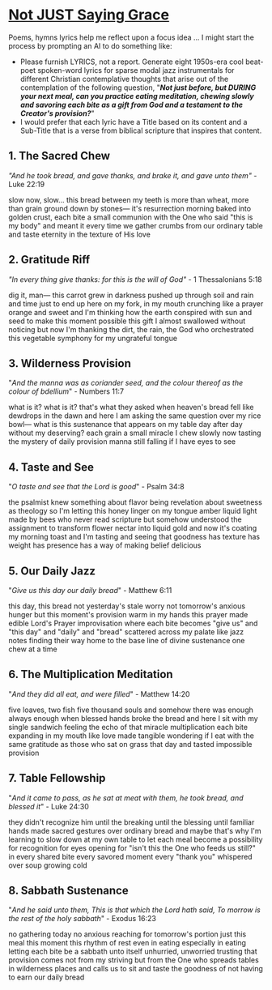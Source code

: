 # [Not JUST Saying Grace](https://suno.com/playlist/dfd46d31-6831-422c-8b92-5a9acd38c1a2)

Poems, hymns lyrics help me reflect upon a focus idea ... I might start the process by prompting an AI to do something like: 

- Please furnish LYRICS, not a report. Generate eight 1950s-era cool beat-poet spoken-word lyrics for sparse modal jazz instrumentals for different Christian contemplative thoughts that arise out of the contemplation of the following question, "***Not just before, but DURING your next meal, can you practice eating meditation, chewing slowly and savoring each bite as a gift from God and a testament to the Creator's provision?***" 
- I would prefer that each lyric have a Title based on its content and a Sub-Title that is a verse from biblical scripture that inspires that content.

## 1. The Sacred Chew
*"And he took bread, and gave thanks, and brake it, and gave unto them"* - Luke 22:19

slow now, slow...
this bread between my teeth
is more than wheat, more than
grain ground down by stones—
it's resurrection morning
baked into golden crust,
each bite a small communion
with the One who said
"this is my body"
and meant it
every time we gather crumbs
from our ordinary table
and taste eternity
in the texture of His love

## 2. Gratitude Riff
*"In every thing give thanks: for this is the will of God"* - 1 Thessalonians 5:18

dig it, man—
this carrot grew in darkness
pushed up through soil
and rain and time
just to end up here
on my fork, in my mouth
crunching like a prayer
orange and sweet
and I'm thinking
how the earth conspired
with sun and seed
to make this moment possible
this gift I almost
swallowed without noticing
but now I'm thanking
the dirt, the rain,
the God who orchestrated
this vegetable symphony
for my ungrateful tongue

## 3. Wilderness Provision
"*And the manna was as coriander seed, and the colour thereof as the colour of bdellium*" - Numbers 11:7

what is it? what is it?
that's what they asked
when heaven's bread fell
like dewdrops in the dawn
and here I am
asking the same question
over my rice bowl—
what is this sustenance
that appears on my table
day after day
without my deserving?
each grain a small miracle
I chew slowly now
tasting the mystery
of daily provision
manna still falling
if I have eyes to see

## 4. Taste and See
"*O taste and see that the Lord is good*" - Psalm 34:8

the psalmist knew something
about flavor being revelation
about sweetness as theology
so I'm letting this honey
linger on my tongue
amber liquid light
made by bees who never
read scripture but somehow
understood the assignment
to transform flower nectar
into liquid gold
and now it's coating
my morning toast
and I'm tasting
and seeing
that goodness has texture
has weight has presence
has a way of making
belief delicious

## 5. Our Daily Jazz
"*Give us this day our daily bread*" - Matthew 6:11

this day, this bread
not yesterday's stale worry
not tomorrow's anxious hunger
but this moment's provision
warm in my hands
this prayer made edible
Lord's Prayer improvisation
where each bite becomes
"give us" and "this day"
and "daily" and "bread"
scattered across my palate
like jazz notes finding
their way home
to the base line
of divine sustenance
one chew at a time

## 6. The Multiplication Meditation
"*And they did all eat, and were filled*" - Matthew 14:20

five loaves, two fish
five thousand souls
and somehow
there was enough
always enough
when blessed hands
broke the bread
and here I sit with my single sandwich
feeling the echo
of that miracle multiplication
each bite expanding
in my mouth like
love made tangible
wondering if I eat
with the same gratitude
as those who sat
on grass that day
and tasted impossible provision

## 7. Table Fellowship
"*And it came to pass, as he sat at meat with them, he took bread, and blessed it*" - Luke 24:30

they didn't recognize him
until the breaking
until the blessing
until familiar hands
made sacred gestures
over ordinary bread
and maybe that's why
I'm learning to slow down
at my own table
to let each meal become
a possibility for recognition
for eyes opening
for "isn't this the One
who feeds us still?"
in every shared bite
every savored moment
every "thank you" whispered
over soup growing cold

## 8. Sabbath Sustenance
"*And he said unto them, This is that which the Lord hath said, To morrow is the rest of the holy sabbath*" - Exodus 16:23

no gathering today
no anxious reaching
for tomorrow's portion
just this meal
this moment
this rhythm of rest
even in eating
especially in eating
letting each bite be
a sabbath unto itself
unhurried, unworried
trusting that provision
comes not from my striving
but from the One
who spreads tables
in wilderness places
and calls us to sit
and taste the goodness
of not having to earn
our daily bread